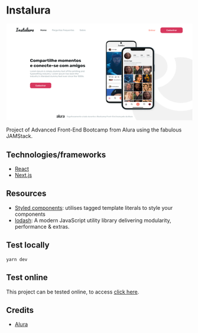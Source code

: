 # Instalura

<p align="center">
  <a href="https://instalura-danilok.vercel.app/" target="blank"><img src="./public/homepage.png" width="720" alt="Instalura"></a>
</p>

Project of Advanced Front-End Bootcamp from Alura using the fabulous JAMStack.

## Technologies/frameworks

- [React](https://pt-br.reactjs.org)
- [Next.js](https://nextjs.org)

## Resources

- [Styled components](https://styled-components.com): utilises tagged template literals to style your components
- [lodash](https://lodash.com): A modern JavaScript utility library delivering modularity, performance & extras.

## Test locally

```
yarn dev
```

## Test online

This project can be tested online, to access [click here](httpa://instalura-danilok.vercel.app).

## Credits

- [Alura](https://www.alura.com.br/)
